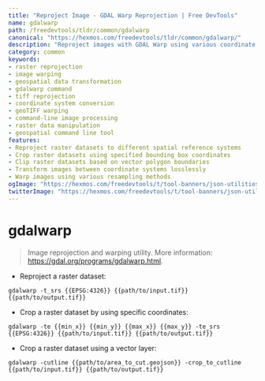 ```yaml
---
title: "Reproject Image - GDAL Warp Reprojection | Free DevTools"
name: gdalwarp
path: /freedevtools/tldr/common/gdalwarp
canonical: "https://hexmos.com/freedevtools/tldr/common/gdalwarp/"
description: "Reproject images with GDAL Warp using various coordinate systems. Achieve accurate georeferencing and image transformation. Free online tool, no registration required."
category: common
keywords:
- raster reprojection
- image warping
- geospatial data transformation
- gdalwarp command
- tiff reprojection
- coordinate system conversion
- geoTIFF warping
- command-line image processing
- raster data manipulation
- geospatial command line tool
features:
- Reproject raster datasets to different spatial reference systems
- Crop raster datasets using specified bounding box coordinates
- Clip raster datasets based on vector polygon boundaries
- Transform images between coordinate systems losslessly
- Warp images using various resampling methods
ogImage: "https://hexmos.com/freedevtools/t/tool-banners/json-utilities-banner.png"
twitterImage: "https://hexmos.com/freedevtools/t/tool-banners/json-utilities-banner.png"
---
```


# gdalwarp

> Image reprojection and warping utility.
> More information: <https://gdal.org/programs/gdalwarp.html>.

- Reproject a raster dataset:

`gdalwarp -t_srs {{EPSG:4326}} {{path/to/input.tif}} {{path/to/output.tif}}`

- Crop a raster dataset by using specific coordinates:

`gdalwarp -te {{min_x}} {{min_y}} {{max_x}} {{max_y}} -te_srs {{EPSG:4326}} {{path/to/input.tif}} {{path/to/output.tif}}`

- Crop a raster dataset using a vector layer:

`gdalwarp -cutline {{path/to/area_to_cut.geojson}} -crop_to_cutline {{path/to/input.tif}} {{path/to/output.tif}}`
